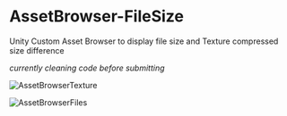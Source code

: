# AssetBrowser-FileSize
Unity Custom Asset Browser to display file size and Texture compressed size difference

*currently cleaning code before submitting*

![AssetBrowserTexture](https://github.com/maxbrundev/AssetBrowser-FileSize/assets/32653095/8dd451e7-bf94-49ac-a1b0-6ea3a968a891)

![AssetBrowserFiles](https://github.com/maxbrundev/AssetBrowser-FileSize/assets/32653095/a8971560-9e48-42b8-9d68-0d0d7755511f)
